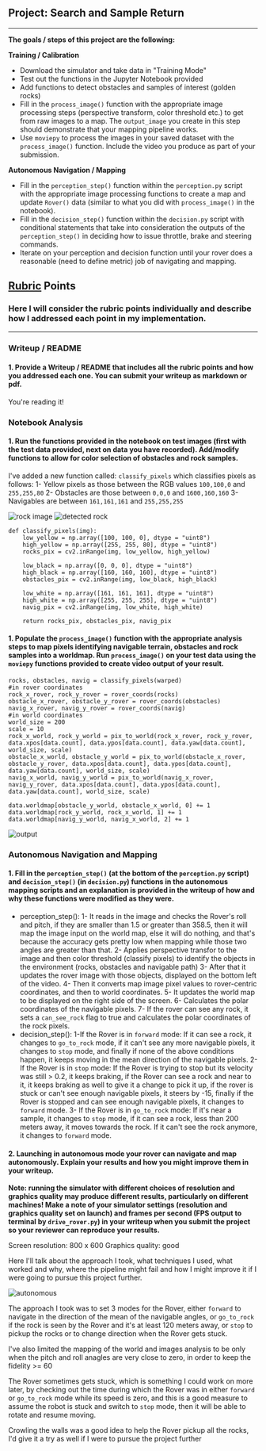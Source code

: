 ## Project: Search and Sample Return
---


**The goals / steps of this project are the following:**  

**Training / Calibration**  

* Download the simulator and take data in "Training Mode"
* Test out the functions in the Jupyter Notebook provided
* Add functions to detect obstacles and samples of interest (golden rocks)
* Fill in the `process_image()` function with the appropriate image processing steps (perspective transform, color threshold etc.) to get from raw images to a map.  The `output_image` you create in this step should demonstrate that your mapping pipeline works.
* Use `moviepy` to process the images in your saved dataset with the `process_image()` function.  Include the video you produce as part of your submission.

**Autonomous Navigation / Mapping**

* Fill in the `perception_step()` function within the `perception.py` script with the appropriate image processing functions to create a map and update `Rover()` data (similar to what you did with `process_image()` in the notebook). 
* Fill in the `decision_step()` function within the `decision.py` script with conditional statements that take into consideration the outputs of the `perception_step()` in deciding how to issue throttle, brake and steering commands. 
* Iterate on your perception and decision function until your rover does a reasonable (need to define metric) job of navigating and mapping.  

[//]: # (Image References)

[rock]: ./writeup_images/rock.png
[rock_detected]: ./writeup_images/rock_detected.png
[output_video]: ./writeup_images/output_video_screenshot.png
[autonomous]: ./writeup_images/autonomous.png

## [Rubric](https://review.udacity.com/#!/rubrics/916/view) Points
### Here I will consider the rubric points individually and describe how I addressed each point in my implementation.  

---
### Writeup / README

#### 1. Provide a Writeup / README that includes all the rubric points and how you addressed each one.  You can submit your writeup as markdown or pdf.  

You're reading it!

### Notebook Analysis
#### 1. Run the functions provided in the notebook on test images (first with the test data provided, next on data you have recorded). Add/modify functions to allow for color selection of obstacles and rock samples.
I've added a new function called: `classify_pixels` which classifies pixels as follows: 
1- Yellow pixels as those between the RGB values `100,100,0` and `255,255,80`
2- Obstacles are those between `0,0,0` and `1600,160,160`
3- Navigables are between `161,161,161` and `255,255,255`

![rock image][rock]
![detected rock][rock_detected]
```
def classify_pixels(img):
    low_yellow = np.array([100, 100, 0], dtype = "uint8")
    high_yellow = np.array([255, 255, 80], dtype = "uint8")
    rocks_pix = cv2.inRange(img, low_yellow, high_yellow)
    
    low_black = np.array([0, 0, 0], dtype = "uint8")
    high_black = np.array([160, 160, 160], dtype = "uint8")
    obstacles_pix = cv2.inRange(img, low_black, high_black)
    
    low_white = np.array([161, 161, 161], dtype = "uint8")
    high_white = np.array([255, 255, 255], dtype = "uint8")
    navig_pix = cv2.inRange(img, low_white, high_white)
    
    return rocks_pix, obstacles_pix, navig_pix
```

#### 1. Populate the `process_image()` function with the appropriate analysis steps to map pixels identifying navigable terrain, obstacles and rock samples into a worldmap.  Run `process_image()` on your test data using the `moviepy` functions provided to create video output of your result. 
```
rocks, obstacles, navig = classify_pixels(warped)
#in rover coordinates
rock_x_rover, rock_y_rover = rover_coords(rocks)
obstacle_x_rover, obstacle_y_rover = rover_coords(obstacles)
navig_x_rover, navig_y_rover = rover_coords(navig)
#in world coordinates
world_size = 200
scale = 10
rock_x_world, rock_y_world = pix_to_world(rock_x_rover, rock_y_rover, data.xpos[data.count], data.ypos[data.count], data.yaw[data.count], world_size, scale)
obstacle_x_world, obstacle_y_world = pix_to_world(obstacle_x_rover, obstacle_y_rover, data.xpos[data.count], data.ypos[data.count], data.yaw[data.count], world_size, scale)
navig_x_world, navig_y_world = pix_to_world(navig_x_rover, navig_y_rover, data.xpos[data.count], data.ypos[data.count], data.yaw[data.count], world_size, scale)

data.worldmap[obstacle_y_world, obstacle_x_world, 0] += 1
data.worldmap[rock_y_world, rock_x_world, 1] += 1
data.worldmap[navig_y_world, navig_x_world, 2] += 1
```

![output][output_video]

### Autonomous Navigation and Mapping

#### 1. Fill in the `perception_step()` (at the bottom of the `perception.py` script) and `decision_step()` (in `decision.py`) functions in the autonomous mapping scripts and an explanation is provided in the writeup of how and why these functions were modified as they were.

* perception_step():
1- It reads in the image and checks the Rover's roll and pitch, if they are smaller than 1.5 or greater than 358.5, then it will map the image input on the world map, else it will do nothing, and that's because the accuracy gets pretty low when mapping while those two angles are greater than that.
2- Applies perspective transfor to the image and then color threshold (classify pixels) to identify the objects in the environment (rocks, obstacles and navigable path)
3- After that it updates the rover image with those objects, displayed on the bottom left of the video.
4- Then it converts map image pixel values to rover-centric coordinates, and then to world coordinates.
5- It updates the world map to be displayed on the right side of the screen.
6- Calculates the polar coordinates of the navigable pixels.
7- If the rover can see any rock, it sets a `can_see_rock` flag to true and calculates the polar coordinates of the rock pixels.
* decision_step():
1-If the Rover is in `forward` mode:
  If it can see a rock, it changes to `go_to_rock` mode, if it can't see any more navigable pixels, it changes to `stop` mode, and finally if none of the above conditions happen, it keeps moving in the mean direction of the navigable pixels.
2- If the Rover is in `stop` mode:
  If the Rover is trying to stop but its velocity was still > 0.2, it keeps braking, if the Rover can see a rock and near to it, it keeps braking as well to give it a change to pick it up, if the rover is stuck or can't see enough navigable pixels, it steers by -15, finally if the Rover is stopped and can see enough navigable pixels, it changes to `forward` mode.
3- If the Rover is in `go_to_rock` mode:
  If it's near a sample, it changes to `stop` mode, if it can see a rock, less than 200 meters away, it moves towards the rock. If it can't see the rock anymore, it changes to `forward` mode.



#### 2. Launching in autonomous mode your rover can navigate and map autonomously.  Explain your results and how you might improve them in your writeup.  

**Note: running the simulator with different choices of resolution and graphics quality may produce different results, particularly on different machines!  Make a note of your simulator settings (resolution and graphics quality set on launch) and frames per second (FPS output to terminal by `drive_rover.py`) in your writeup when you submit the project so your reviewer can reproduce your results.**

Screen resolution: 800 x 600
Graphics quality: good

Here I'll talk about the approach I took, what techniques I used, what worked and why, where the pipeline might fail and how I might improve it if I were going to pursue this project further.  

![autonomous][autonomous]

The approach I took was to set 3 modes for the Rover, either `forward` to navigate in the direction of the mean of the navigable angles, or `go_to_rock` if the rock is seen by the Rover and it's at least 120 meters away, or `stop` to pickup the rocks or to change direction when the Rover gets stuck.

I've also limited the mapping of the world and images analysis to be only when the pitch and roll anagles are very close to zero, in order to keep the fidelity >= 60

The Rover sometimes gets stuck, which is something I could work on more later, by checking out the time during which the Rover was in either `forward` or `go_to_rock` mode while its speed is zero, and this is a good measure to assume the robot is stuck and switch to `stop` mode, then it will be able to rotate and resume moving.

Crowling the walls was a good idea to help the Rover pickup all the rocks, I'd give it a try as well if I were to pursue the project further
